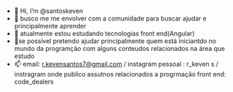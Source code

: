 - 👋 Hi, I’m @santoskeven
- 👀 busco me me envolver com a comunidade para buscar ajudar e principalmente aprender
- 🌱 atualmente estou estudando tecnologias front end(Angular)
- 💞se possível pretendo ajudar principalmente quem está iniciantdo no mundo da programção com alguns conteudos relacionados na área que estudo
- 📫 email: r.kevensantos7@gmail.com / instagram pessoal : r_keven s / instragram onde publico  assutnos relacionados a progrmação front end: code_dealers

<!---
santoskeven/santoskeven is a ✨ special ✨ repository because its `README.md` (this file) appears on your GitHub profile.
You can click the Preview link to take a look at your changes.
--->
